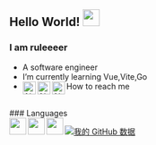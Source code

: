 [comment]: <> (### Hi there 👋)

<!--
**ruleeeer/ruleeeer** is a ✨ _special_ ✨ repository because its `README.md` (this file) appears on your GitHub profile.

Here are some ideas to get you started:

- 🔭 I’m currently working on ...
- 🌱 I’m currently learning ...
- 👯 I’m looking to collaborate on ...
- 🤔 I’m looking for help with ...
- 💬 Ask me about ...
- 📫 How to reach me: ...
- 😄 Pronouns: ...
- ⚡ Fun fact: ...
-->

## Hello World! <img src="https://raw.githubusercontent.com/iampavangandhi/iampavangandhi/master/gifs/Hi.gif" width="30px"></h2>
### I am ruleeeer
- A software engineer
- I’m currently learning Vue,Vite,Go
- How to reach me
  <a href="https://github.com/ruleeeer">
  <img align="left" alt="Ajay's Github" width="23px" src="https://cdn.jsdelivr.net/npm/simple-icons@v3/icons/github.svg" />
  </a>
  <a href="https://t.me/ruleeeer">
  <img align="left" alt="Ajay's Telegram" width="23px" src="https://cdn.jsdelivr.net/npm/simple-icons@v3/icons/telegram.svg" />
  </a>
  <a href="mailto:me@ruleeeer.cn">
  <img align="left" alt="Ajay's Telegram" width="23px" src="https://cdn.jsdelivr.net/npm/simple-icons@v3/icons/gmail.svg" />
  </a>
<br>
### Languages
<div>
  <img align="left" width="30px" src="https://cdn.jsdelivr.net/npm/simple-icons@3.1.0/icons/typescript.svg"/>
  <img align="left" width="30px" src="https://cdn.jsdelivr.net/npm/simple-icons@3.1.0/icons/javascript.svg"/>
  <img align="left" width="30px" src="https://cdn.jsdelivr.net/npm/simple-icons@3.1.0/icons/java.svg"/>
  </div>


[![我的 GitHub 数据](https://github-readme-stats.vercel.app/api?username=ruleeeer)]()
